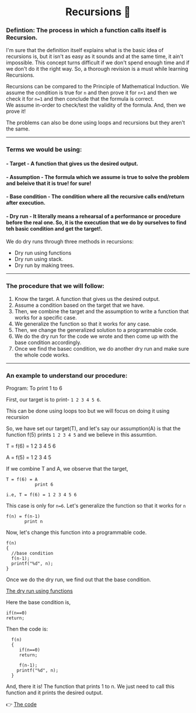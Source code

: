  <h1 align="center"> Recursions 🔄 </h1> 
 
 ### Defintion: The process in which a function calls itself is Recursion.
 
 I'm sure that the definition itself explains what is the basic idea of recursions is, but it isn't as easy as it sounds and at the same time, it ain't impossible.
 This concept turns difficult if we don't spend enough time and if we don't do it the right way. So, a thorough revision is a must while learning Recursions.
 
 Recursions can be compared to the Principle of Mathematical Induction. We assume the condition is true for `n` and then prove it for `n+1` and then we check it for `n=1` 
 and then conclude that the formula is correct.  
 We assume in-order to check/test the validity of the formula. And, then we prove it!
 
 The problems can also be done using loops and recursions but they aren't the same.
 
 ----
 ### Terms we would be using:
 #### - Target - A function that gives us the desired output.
 #### - Assumption - The formula which we assume is true to solve the problem and beleive that it is true! for sure!
 #### - Base condition - The condition where all the recursive calls end/return after execution.
 #### - Dry run - It literally means a rehearsal of a performance or procedure before the real one. So, it is the execution that we do by ourselves to find teh basic condition and get the target!.
 
 We do dry runs through three methods in recursions:
  - Dry run using functions
  - Dry run using stack.
  - Dry run by making trees.

 ----
 ### The procedure that we will follow:
 1. Know the target. A function that gives us the desired output.
 2. Assume a condition based on the target that we have.
 3. Then, we combine the target and the assumption to write a function that works for a specific case.
 4. We generalize the function so that it works for any case.
 5. Then, we change the generalized solution to a programmable code.
 6. We do the dry run for the code we wrote and then come up with the base condition accordingly.
 7. Once we find the basec condition, we do another dry run and make sure the whole code works.

----
 
### An example to understand our procedure:
 Program: To print 1 to 6
 
 First, our target is to print- `1 2 3 4 5 6`.

This can be done using loops too but we will focus on doing it using recursion

So, we have set our target(T), and let's say our assumption(A) is that the function f(5) prints `1 2 3 4 5` and we believe in this assumtion.

T = f(6) = 1 2 3 4 5 6

A = f(5) = 1 2 3 4 5

If we combine T and A, we observe that the target,

    T = f(6) = A 
               print 6
        
    i.e, T = f(6) = 1 2 3 4 5 6
    
This case is only for `n=6`. Let's generalize the function so that it works for `n`
  
    f(n) = f(n-1)
           print n
           
Now, let's change this function into a programmable code.

    f(n)
    {
      //base condition
      f(n-1);
      printf("%d", n);
    }
       
Once we do the dry run, we find out that the base condition.

[The dry run using functions](https://github.com/cleanhand/phase-1-Anjura/blob/main/Concepts/Recursions/Dry%20run%20using%20functions.md)

Here the base condition is,

    if(n==0)
    return;

Then the code is: 
   
      f(n)
      {
         if(n==0)
         return;
         
         f(n-1);
        printf("%d", n);
      }
  
And, there it is! The function that prints 1 to n. We just need to call this function and it prints the desired output. 

👉 [The code](https://github.com/cleanhand/phase-1-Anjura/blob/main/Problems/Recursions/toPrint1ton.c)
